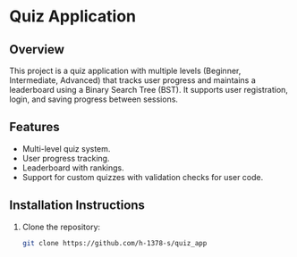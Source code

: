 # Quiz Application

## Overview
This project is a quiz application with multiple levels (Beginner, Intermediate, Advanced) that tracks user progress and maintains a leaderboard using a Binary Search Tree (BST). It supports user registration, login, and saving progress between sessions.

## Features
- Multi-level quiz system.
- User progress tracking.
- Leaderboard with rankings.
- Support for custom quizzes with validation checks for user code.

## Installation Instructions
1. Clone the repository:
   ```bash
   git clone https://github.com/h-1378-s/quiz_app